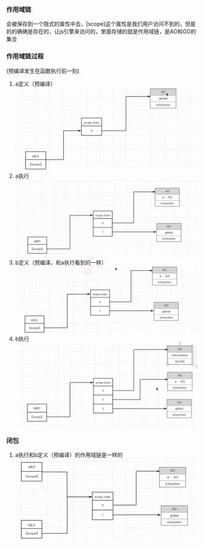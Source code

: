 ### 作用域链
会被保存到一个隐式的属性中去，[scope]这个属性是我们用户访问不到的，但是的的确确是存在的，让js引擎来访问的，里面存储的就是作用域链，是AO和GO的集合

### 作用域链过程
(预编译发生在函数执行前一刻)
1. a定义（预编译）
![img_1.png](img_1.png)
2. a执行
![img_2.png](img_2.png)
3. b定义（预编译，和a执行看到的一样）
![img_3.png](img_3.png)
4. b执行
![img_4.png](img_4.png)

### 闭包
1. a执行和b定义（预编译）的作用域链是一样的
![img_5.png](img_5.png)